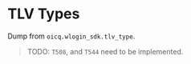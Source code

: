 # TLV Types

Dump from `oicq.wlogin_sdk.tlv_type`.

> TODO: `T508`, and `T544` need to be implemented.
